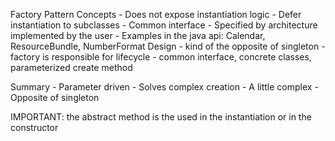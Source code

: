 Factory Pattern
Concepts
	- Does not expose instantiation logic
	- Defer instantiation to subclasses
	- Common interface
	- Specified by architecture implemented by the user
	- Examples in the java api: Calendar, ResourceBundle, NumberFormat
Design
	- kind of the opposite of singleton
	- factory is responsible for lifecycle
	- common interface, concrete classes, parameterized create method
	
Summary
	- Parameter driven
	- Solves complex creation
	- A little complex
	- Opposite of singleton
	
IMPORTANT: the abstract method is the used in the instantiation or in the constructor